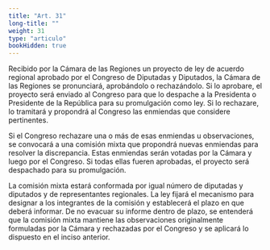```yaml
---
title: "Art. 31"
long-title: ""
weight: 31
type: "articulo"
bookHidden: true
---
```

Recibido por la Cámara de las Regiones un proyecto de ley de acuerdo regional aprobado por el Congreso de Diputadas y Diputados, la Cámara de las Regiones se pronunciará, aprobándolo o rechazándolo. Si lo aprobare, el proyecto será enviado al Congreso para que lo despache a la Presidenta o Presidente de la República para su promulgación como ley. Si lo rechazare, lo tramitará y propondrá al Congreso las enmiendas que considere pertinentes. 

Si el Congreso rechazare una o más de esas enmiendas u observaciones, se convocará a una comisión mixta que propondrá nuevas enmiendas para resolver la discrepancia. Estas enmiendas serán votadas por la Cámara y luego por el Congreso. Si todas ellas fueren aprobadas, el proyecto será despachado para su promulgación.

La comisión mixta estará conformada por igual número de diputadas y diputados y de representantes regionales. La ley fijará el mecanismo para designar a los integrantes de la comisión y establecerá el plazo en que deberá informar. De no evacuar su informe dentro de plazo, se entenderá que la comisión mixta mantiene las observaciones originalmente formuladas por la Cámara y rechazadas por el Congreso y se aplicará lo dispuesto en el inciso anterior.